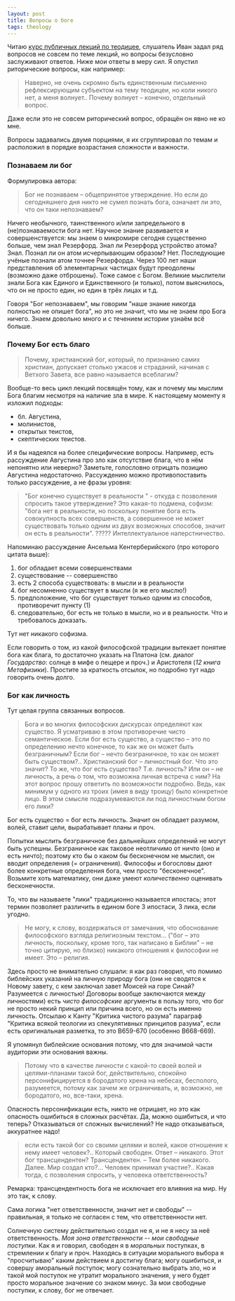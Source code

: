 ```yaml
---
layout: post
title: Вопросы о боге
tags: theology
---
```


Читаю [курс публичных лекций по теодицее](https://edu.feosobor.ru/course/theodicy/), слушатель Иван задал ряд вопросов не совсем по теме лекций, но вопросы безусловно заслуживают ответов. Ниже мои ответы в меру сил. Я опустил риторические вопросы, как например: 

> Наверно, не очень скромно быть единственным письменно рефлексирующим субъектом на тему теодицеи, но коли никого нет, а меня волнует.. Почему волнует – конечно, отдельный вопрос.

Даже если это не совсем риторический вопрос, обращён он явно не ко мне.

Вопросы задавались двумя порциями, я их сгруппировал по темам и расположил в порядке возрастания сложности и важности. 

### Познаваем ли бог 

Формулировка автора: 

> Бог не познаваем – общепринятое утверждение. Но если до сегодняшнего дня никто не сумел познать бога, означает ли это, что он таки непознаваем? 

Ничего необычного, таинственного и/или запредельного в (не)познаваемости бога нет. Научное знание развивается и совершенствуется: мы знаем о микромире сегодня существенно больше, чем знал Резерфорд. Знал ли Резерфорд устройство атома? Знал. Познал ли он атом исчерпывающим образом? Нет. Последующие учёные познали атом точнее Резерфорда. Через 100 лет наши представления об элементарных частицах будут преодолены (возможно даже отброшены). Тоже самое с Богом. Великие мыслители знали Бога как Единого и Единственного (и только), потом выяснилось, что он не просто един, но един в трёх лицах и т.д. 

Говоря "Бог непознаваем", мы говорим "наше знание никогда полностью не опишет бога", но это не значит, что мы не знаем про Бога ничего. Знаем довольно много и с течением истории узнаём всё больше. 

### Почему Бог есть благо 

> Почему, христианский бог, который, по признанию самих христиан, допускает столько ужасов и страданий, начиная с Ветхого Завета, все равно называется всеблагим? 

Вообще-то весь цикл лекций посвящён тому, как и почему мы мыслим Бога благим несмотря на наличие зла в мире. К настоящему моменту я изложил подходы: 

- бл. Августина, 
- молинистов, 
- открытых теистов, 
- скептических теистов. 

И я бы надеялся на более специфические вопросы. Например, есть рассуждение Августина про зло как отсутствие блага, что в нём непонятно или неверно? Заметьте, голословно отрицать позицию Августина недостаточно. Рассуждению можно противопоставить только рассуждение, а не фразы уровня:

> "Бог конечно существует в реальности " - откуда с позволения спросить такое утверждение? Это какая-то подмена, софизм: "бога нет в реальности, но поскольку понятие бога есть совокупность всех совершенств, а совершенное не может существовать только одним из двух возможных способов, значит он есть в реальности".  ????? Интеллектуальное наперстничество.

Напоминаю рассуждение Ансельма Кентерберийского (про которого цитата выше): 

1. бог обладает всеми совершенствами
2. существование -- совершенство
3. есть 2 способа существовать: в мысли и в реальности
4. бог несомненно существует в мысли (я же его мыслю!)
5. предположение, что бог существует только одним из способов, противоречит пункту (1)
6. следовательно, бог есть не только в мысли, но и в реальности. Что и требовалось доказать. 

Тут нет никакого софизма. 

Если говорить о том, из какой философской традиции вытекает понятие бога как блага, то достаточно указать на Платона (см. диалог _Государство_: солнце в мифе о пещере и проч.) и Аристотеля (_12 книга Метафизики_). Простите за краткость отсылок, но подробно тут надо говорить очень долго. 

### Бог как личность 

Тут целая группа связанных вопросов. 

> Бога и во многих философских дискурсах определяют как существо. Я усматриваю в этом противоречие чисто семантическое. Если бог есть существо, а существо – это по определению нечто конечное, то как же он может быть безграничным? Если бог – нечто безграничное, то как он может быть существом?..
> Христианский бог – личностный бог. Что это значит? То же, что бог есть существо? Т.е. личность? Или он – не личность, а речь о том, что возможна личная встреча с ним? На этот вопрос прошу ответить по возможности подробно. Ведь, как минимум у одного из троих (имея в виду троицу) было конкретное лицо. В этом смысле подразумеваются ли под личностным богом его лики? 

Бог есть существо = бог есть личность. Значит он обладает разумом, волей, ставит цели, вырабатывает планы и проч.

Попытки мыслить безграничное без дальнейших определений не могут быть успешны. Безграничное как таковое неотличимо от ничто (оно и есть ничто); поэтому кто бы о каком бы бесконечном не мыслил, он вводит определения (= ограничения). Философы и богословы дают более конкретные определения бога, чем просто "бесконечное". Возьмите хоть математику, они даже умеют _количественно_ оценивать бесконечности. 

То, что вы называете "лики" традиционно называется ипостась; этот термин позволяет различить в едином боге 3 ипостаси, 3 лика, если угодно. 

> Не могу, к слову, воздержаться от замечания, что обоснование философского взгляда религиозным текстом… ("бог – это личность, поскольку, кроме того, так написано в Библии" – не точно цитирую, но близко) никакого отношения к философии не имеет. Это – религия. 

Здесь просто не внимательно слушали: я как раз говорил, что помимо библейских указаний на личную природу бога (они не сводятся к Новому завету, с кем заключал завет Моисей на горе Синай? Разумеется с личностью! Договоры вообще заключаются между личностями) есть _чисто философские_ аргументы в пользу того, что бог не просто некий принцип или причина всего, но он есть именно личность. Отсылаю к Канту "Критика чистого разума" параграф "Критика всякой теологии из спекулятивных принципов разума", если есть оригинальная разметка, то это B659-670 (особенно B668-669). 

Я упомянул библейские основания потому, что для значимой части аудитории эти основания важны. 

> Потому что в качестве личности с какой-то своей волей и целями-планами такой бог, действительно, спокойно персонифицируется в бородатого хрена на небесах, бесполого, разумеется, потому как зачем же ограничивать, и, возможно, не бородатого, но, все-таки, хрена. 

Опасность персонификации есть, никто не отрицает, но это как опасность ошибиться в сложных расчётах. Да, можно ошибиться, и что теперь? Отказываться от сложных вычислений? Не надо отказываться, аккуратнее надо! 

> если есть такой бог со своими целями и волей, какое отношение к нему имеет человек?.. Который свободен. Ответ – никакого. Этот бог трансцендентен? Трансцендентен. – Тем более никакого. Далее. Мир создал кто?… Человек принимал участие?.. Какая тогда, с позволения спросить, у человека ответственность? 

Ремарка: трансцендентность бога не исключает его влияния на мир. Ну это так, к слову. 

Сама логика "нет ответственности, значит нет и свободы" -- правильная, я только не согласен с тем, что ответственности нет. 

Солнечную систему действительно создал не я, и не я несу за неё ответственность. _Моя зона ответственности -- мои свободные поступки_. Как я и говорил, свободен я в _моральных_ поступках, в стремлении к благу и проч. Находясь в ситуации морального выбора я "просчитываю" каким действием я достигну блага; могу ошибиться, и совершу аморальный поступок; могу сознательно выбрать зло, но и такой мой поступок не утратит морального значения, у него будет просто моральное значение со знаком минус. За мои свободные поступки, к слову, бог не отвечает. 
